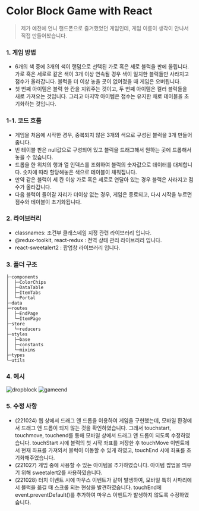 # Color Block Game with React

>제가 예전에 언니 핸드폰으로 즐겨했었던 게임인데, 게임 이름이 생각이 안나서 직접 만들어봤습니다. 


### 1. 게임 방법
- 6개의 색 중에 3개의 색이 랜덤으로 선택된 가로 혹은 세로 블럭을 판에 올립니다. 가로 혹은 세로로 같은 색이 3개 이상 연속될 경우 색이 일치한 블럭들만 사라지고 점수가 올라갑니다. 블럭을 더 이상 놓을 곳이 없어졌을 때 게임은 오버됩니다.
- 첫 번째 아이템은 블럭 한 칸을 지워주는 것이고, 두 번째 아이템은 컬러 블럭들을 새로 가져오는 것입니다. 그리고 마지막 아이템은 점수는 유지한 채로 테이블을 초기화하는 것입니다.   

### 1-1. 코드 흐름   
- 게임을 처음에 시작한 경우, 중복되지 않은 3개의 색으로 구성된 블럭을 3개 만들어줍니다.
- 빈 테이블 판은 null값으로 구성되어 있고 블럭을 드래그해서 원하는 곳에 드롭해서 놓을 수 있습니다. 
- 드롭을 한 위치의 행과 열 인덱스를 조회하여 블럭의 숫자값으로 데이터를 대체합니다. 숫자에 따라 할당해놓은 색으로 테이블이 채워집니다.
- 만약 같은 블럭이 세 칸 이상 가로 혹은 세로로 연달아 있는 경우 블럭은 사라지고 점수가 올라갑니다.
- 다음 블럭이 들어갈 자리가 더이상 없는 경우, 게임은 종료되고, 다시 시작을 누르면 점수와 테이블이 초기화됩니다.   


### 2. 라이브러리   
- classnames: 조건부 클래스네임 지정 관련 라이브러리 입니다.  
- @redux-toolkit, react-redux : 전역 상태 관리 라이브러리 입니다.     
- react-sweetalert2 : 팝업창 라이브러리 입니다.   

### 3. 폴더 구조

````
├─components
│  ├─ColorChips
│  ├─DataTable
│  ├─ItemTabs
│  └─Portal
├─data
├─routes
│  ├─EndPage
│  └─ItemPage
├─store
│  └─reducers
├─styles
│  ├─base
│  ├─constants
│  └─mixins
├─types
└─utils
````

### 4. 예시   
![dropblock](https://user-images.githubusercontent.com/88841429/197381865-9b3d930f-7e9c-49d7-8b55-b43ec4a99989.gif)
![gameend](https://user-images.githubusercontent.com/88841429/197381866-9b2b2b4e-2151-4d5f-8090-398be9978609.gif)   

### 5. 수정 사항    
- (221024) 웹 상에서 드래그 앤 드롭을 이용하여 게임을 구현했는데, 모바일 환경에서 드래그 앤 드롭이 되지 않는 것을 확인하였습니다. 그래서 touchstart, touchmove, touchend를 통해 모바일 상에서 드래그 앤 드롭이 되도록 수정하였습니다. touchStart 시에 블럭의 첫 시작 좌표를 저장한 후 touchMove 이벤트에서 현재 좌표를 가져와서 블럭이 이동할 수 있게 하였고, touchEnd 시에 좌표를 초기화해주었습니다.
- (221027) 게임 중에 사용할 수 있는 아이템을 추가하였습니다. 아이템 팝업을 띄우기 위해 sweetalert2를 사용하였습니다.   
-  (221028) 터치 이벤트 시에 마우스 이벤트가 같이 발생하여, 모바일 특히 사파리에서 블럭을 옮길 때 스크롤 되는 현상을 발견하였습니다. touchEnd에 event.preventDefault()를 추가하여 마우스 이벤트가 발생하지 않도록 수정하였습니다.   